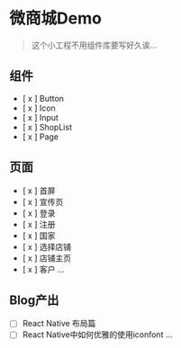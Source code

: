 # 微商城Demo

> 这个小工程不用组件库要写好久诶...


## 组件
* [ x ] Button
* [ x ] Icon
* [ x ] Input
* [ x ] ShopList
* [ x ] Page

## 页面
* [ x ] 首屏
* [ x ] 宣传页
* [ x ] 登录
* [ x ] 注册
* [ x ] 国家
* [ x ] 选择店铺
* [ x ] 店铺主页
* [ x ] 客户
...

## Blog产出
* [  ] React Native 布局篇
* [  ] React Native中如何优雅的使用iconfont
...
